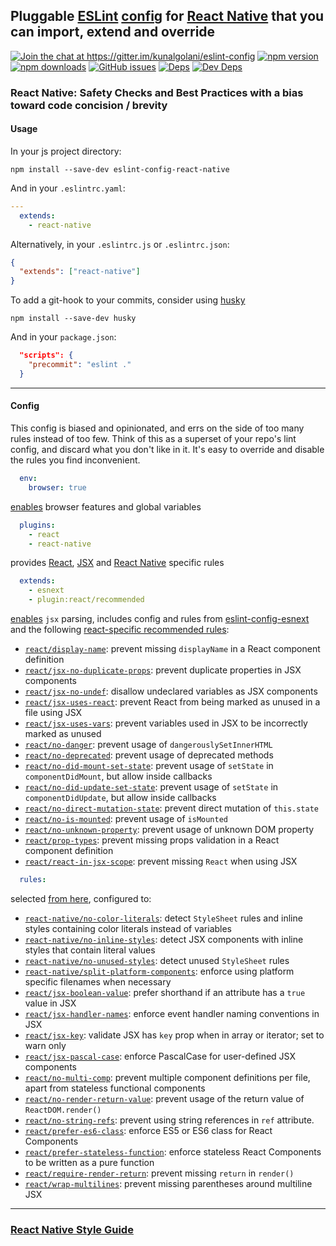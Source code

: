 ## Pluggable [ESLint](http://eslint.org/docs/about/) [config](http://eslint.org/docs/developer-guide/shareable-configs) for [React Native](facebook.github.io/react-native) that you can import, extend and override

[![Join the chat at https://gitter.im/kunalgolani/eslint-config ][gitter-img]][gitter-url]
[![npm version][version-img]][npm-url]
[![npm downloads][downloads-img]][npm-url]
[![GitHub issues][issues-img]][issues-url]
[![Deps][deps-img]][deps-url]
[![Dev Deps][devDeps-img]][deps-url]


### React Native: Safety Checks and Best Practices with a bias toward code concision / brevity

#### Usage

In your js project directory:

```shell
npm install --save-dev eslint-config-react-native
```

And in your `.eslintrc.yaml`:

```yaml
---
  extends:
    - react-native
```

Alternatively, in your `.eslintrc.js` or `.eslintrc.json`:

```json
{
  "extends": ["react-native"]
}
```

To add a git-hook to your commits, consider using [husky](https://github.com/typicode/husky)

```shell
npm install --save-dev husky
```

And in your `package.json`:

```json
  "scripts": {
    "precommit": "eslint ."
  }
```

---

#### Config

This config is biased and opinionated, and errs on the side of too many rules instead of too few. Think of this as a superset of your repo's lint config, and discard what you don't like in it. It's easy to override and disable the rules you find inconvenient.

```yaml
  env:
    browser: true
```

[enables](http://eslint.org/docs/user-guide/configuring#specifying-environments) browser features and global variables

```yaml
  plugins:
    - react
    - react-native
```

provides [React](https://github.com/yannickcr/eslint-plugin-react#list-of-supported-rules), [JSX](https://github.com/yannickcr/eslint-plugin-react#jsx-specific-rules) and [React Native](https://github.com/intellicode/eslint-plugin-react-native#list-of-supported-rules) specific rules

```yaml
  extends:
    - esnext
    - plugin:react/recommended
```

[enables](http://eslint.org/docs/user-guide/configuring#specifying-environments) `jsx` parsing, includes config and rules from [eslint-config-esnext](https://github.com/kunalgolani/eslint-config/tree/master/esnext) and the following [react-specific recommended rules](https://github.com/yannickcr/eslint-plugin-react#recommended-configuration.md):

- [`react/display-name`](https://github.com/yannickcr/eslint-plugin-react/blob/master/docs/rules/display-name.md): prevent missing `displayName` in a React component definition
- [`react/jsx-no-duplicate-props`](https://github.com/yannickcr/eslint-plugin-react/blob/master/docs/rules/jsx-no-duplicate-props.md): prevent duplicate properties in JSX components
- [`react/jsx-no-undef`](https://github.com/yannickcr/eslint-plugin-react/blob/master/docs/rules/jsx-no-undef.md): disallow undeclared variables as JSX components
- [`react/jsx-uses-react`](https://github.com/yannickcr/eslint-plugin-react/blob/master/docs/rules/jsx-uses-react.md): prevent React from being marked as unused in a file using JSX
- [`react/jsx-uses-vars`](https://github.com/yannickcr/eslint-plugin-react/blob/master/docs/rules/jsx-uses-vars.md): prevent variables used in JSX to be incorrectly marked as unused
- [`react/no-danger`](https://github.com/yannickcr/eslint-plugin-react/blob/master/docs/rules/no-danger.md): prevent usage of `dangerouslySetInnerHTML`
- [`react/no-deprecated`](https://github.com/yannickcr/eslint-plugin-react/blob/master/docs/rules/no-deprecated.md): prevent usage of deprecated methods
- [`react/no-did-mount-set-state`](https://github.com/yannickcr/eslint-plugin-react/blob/master/docs/rules/no-did-mount-set-state.md): prevent usage of `setState` in `componentDidMount`, but allow inside callbacks
- [`react/no-did-update-set-state`](https://github.com/yannickcr/eslint-plugin-react/blob/master/docs/rules/no-did-update-set-state.md): prevent usage of `setState` in `componentDidUpdate`, but allow inside callbacks
- [`react/no-direct-mutation-state`](https://github.com/yannickcr/eslint-plugin-react/blob/master/docs/rules/no-direct-mutation-state.md): prevent direct mutation of `this.state`
- [`react/no-is-mounted`](https://github.com/yannickcr/eslint-plugin-react/blob/master/docs/rules/no-is-mounted.md): prevent usage of `isMounted`
- [`react/no-unknown-property`](https://github.com/yannickcr/eslint-plugin-react/blob/master/docs/rules/no-unknown-property.md): prevent usage of unknown DOM property
- [`react/prop-types`](https://github.com/yannickcr/eslint-plugin-react/blob/master/docs/rules/prop-types.md): prevent missing props validation in a React component definition
- [`react/react-in-jsx-scope`](https://github.com/yannickcr/eslint-plugin-react/blob/master/docs/rules/react-in-jsx-scope.md): prevent missing `React` when using JSX

```yaml
  rules:
```

selected [from here](https://github.com/yannickcr/eslint-plugin-react#list-of-supported-rules), configured to:

- [`react-native/no-color-literals`](https://github.com/Intellicode/eslint-plugin-react-native/blob/master/docs/rules/no-color-literals.md): detect `StyleSheet` rules and inline styles containing color literals instead of variables
- [`react-native/no-inline-styles`](https://github.com/Intellicode/eslint-plugin-react-native/blob/master/docs/rules/no-inline-styles.md): detect JSX components with inline styles that contain literal values
- [`react-native/no-unused-styles`](https://github.com/Intellicode/eslint-plugin-react-native/blob/master/docs/rules/no-unused-styles.md): detect unused `StyleSheet` rules
- [`react-native/split-platform-components`](https://github.com/Intellicode/eslint-plugin-react-native/blob/master/docs/rules/split-platform-components.md): enforce using platform specific filenames when necessary
- [`react/jsx-boolean-value`](https://github.com/yannickcr/eslint-plugin-react/blob/master/docs/rules/jsx-boolean-value.md): prefer shorthand if an attribute has a `true` value in JSX
- [`react/jsx-handler-names`](https://github.com/yannickcr/eslint-plugin-react/blob/master/docs/rules/jsx-handler-names.md): enforce event handler naming conventions in JSX
- [`react/jsx-key`](https://github.com/yannickcr/eslint-plugin-react/blob/master/docs/rules/jsx-key.md): validate JSX has `key` prop when in array or iterator; set to warn only
- [`react/jsx-pascal-case`](https://github.com/yannickcr/eslint-plugin-react/blob/master/docs/rules/jsx-pascal-case.md): enforce PascalCase for user-defined JSX components
- [`react/no-multi-comp`](https://github.com/yannickcr/eslint-plugin-react/blob/master/docs/rules/no-multi-comp.md): prevent multiple component definitions per file, apart from stateless functional components
- [`react/no-render-return-value`](https://github.com/yannickcr/eslint-plugin-react/blob/master/docs/rules/no-render-return-value.md): prevent usage of the return value of `ReactDOM.render()`
- [`react/no-string-refs`](https://github.com/yannickcr/eslint-plugin-react/blob/master/docs/rules/no-string-refs.md): prevent using string references in `ref` attribute.
- [`react/prefer-es6-class`](https://github.com/yannickcr/eslint-plugin-react/blob/master/docs/rules/prefer-es6-class.md): enforce ES5 or ES6 class for React Components
- [`react/prefer-stateless-function`](https://github.com/yannickcr/eslint-plugin-react/blob/master/docs/rules/prefer-stateless-function.md): enforce stateless React Components to be written as a pure function
- [`react/require-render-return`](https://github.com/yannickcr/eslint-plugin-react/blob/master/docs/rules/require-render-return.md): prevent missing `return` in `render()`
- [`react/wrap-multilines`](https://github.com/yannickcr/eslint-plugin-react/blob/master/docs/rules/wrap-multilines.md): prevent missing parentheses around multiline JSX

---

### [React Native Style Guide](https://github.com/kunalgolani/eslint-config/tree/master/react-native/style-guide)


[gitter-img]: https://badges.gitter.im/kunalgolani/eslint-config.svg
[gitter-url]: https://gitter.im/kunalgolani/eslint-config?utm_source=badge&utm_medium=badge&utm_campaign=pr-badge&utm_content=badge
[version-img]: https://img.shields.io/npm/v/eslint-config-react-native.svg
[npm-url]: https://www.npmjs.com/package/eslint-config-react-native
[downloads-img]: https://img.shields.io/npm/dt/eslint-config-react-native.svg
[issues-img]: https://img.shields.io/github/issues-raw/kunalgolani/eslint-config.svg?maxAge=2592000
[issues-url]: https://github.com/kunalgolani/eslint-config/issues
[deps-img]: https://img.shields.io/david/kunalgolani/eslint-config.svg
[devDeps-img]: https://img.shields.io/david/dev/kunalgolani/eslint-config.svg
[deps-url]: https://github.com/kunalgolani/eslint-config/blob/master/react-native/package.json